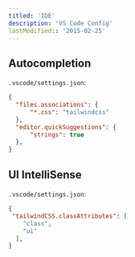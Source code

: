 ```yaml
---
titled: 'IDE'
description: 'VS Code Config'
lastModified:: '2015-02-25'
---
```


## Autocompletion

`.vscode/settings.json`:

```json
{
  "files.associations": {
      "*.css": "tailwindcss"
  },
  "editor.quickSuggestions": {
      "strings": true
  },
}
```

## UI IntelliSense

`.vscode/settings.json`:

```json
{
 "tailwindCSS.classAttributes": [
    "class",
    "ui"
  ],
}
```
